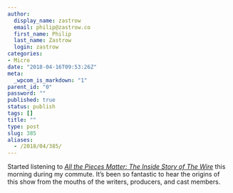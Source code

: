 ```yaml
---
author:
  display_name: zastrow
  email: philip@zastrow.co
  first_name: Philip
  last_name: Zastrow
  login: zastrow
categories:
- Micro
date: "2018-04-16T09:53:26Z"
meta:
  _wpcom_is_markdown: "1"
parent_id: "0"
password: ""
published: true
status: publish
tags: []
title: ""
type: post
slug: 385
aliases:
  - /2018/04/385/
---
```

<p>Started listening to <em><a href="https://www.goodreads.com/book/show/38739910-all-the-pieces-matter">All the Pieces Matter: The Inside Story of The Wire</a></em> this morning during my commute. It’s been so fantastic to hear the origins of this show from the mouths of the writers, producers, and cast members.</p>
